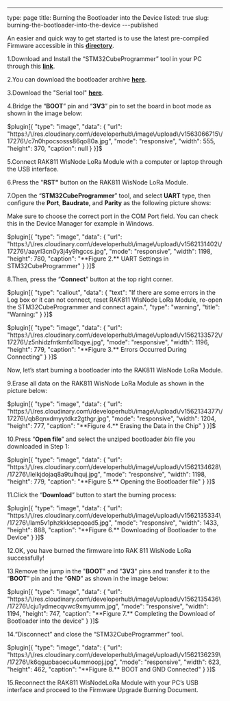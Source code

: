 ---
type: page
title: Burning the Bootloader into the Device
listed: true
slug: burning-the-bootloader-into-the-device
---published

An easier and quick way to get started is to use the latest pre-compiled Firmware accessible in this **[directory](https://downloads.rakwireless.com/en/LoRa/WisNode/Firmware/)**.

1.Download and Install the “STM32CubeProgrammer” tool in your PC through this [**link**](https://downloads.rakwireless.com/en/LoRa/RAK811/Tools/SetupSTM32CubeProgrammer-2.1.0.rar).

2.You can download the bootloader archive [**here**](https://downloads.rakwireless.com/en/LoRa/WisNode/Firmware/RAK811_BOOT_V3.0.0.0.rar).

3.Download the "Serial tool" [**here**](https://downloads.rakwireless.com/en/LoRa/RAK811/Tools/RAK_SERIAL_PORT_TOOL_V1.2.1.zip).

4.Bridge the “**BOOT**” pin and “**3V3**” pin to set the board in boot mode as shown in the image
below:

$plugin[{
    "type": "image",
    "data": {
        "url": "https:\/\/res.cloudinary.com\/developerhub\/image\/upload\/v1563066715\/17276\/c7n0hpocsosss86qo80a.jpg",
        "mode": "responsive",
        "width": 555,
        "height": 370,
        "caption": null
    }
}]$

5.Connect RAK811 WisNode LoRa Module with a computer or laptop through the USB interface.

6.Press the "**RST"** button on the RAK811 WisNode LoRa Module.

7.Open the “**STM32CubeProgrammer**” tool, and select **UART** type, then configure the **Port**, **Baudrate**, and **Parity** as the following picture shows:

Make sure to choose the correct port in the COM Port field. You can check this in the
Device Manager for example in Windows.

$plugin[{
    "type": "image",
    "data": {
        "url": "https:\/\/res.cloudinary.com\/developerhub\/image\/upload\/v1562131402\/17276\/aayrl3cn0y3j4y9hgccs.jpg",
        "mode": "responsive",
        "width": 1198,
        "height": 780,
        "caption": "**Figure 2.** UART Settings in STM32CubeProgrammer"
    }
}]$

8.Then, press the “**Connect**” button at the top right corner.

$plugin[{
    "type": "callout",
    "data": {
        "text": "If there are some errors in the Log box or it can not connect, reset RAK811 WisNode LoRa Module, re-open the STM32CubeProgrammer and connect again.",
        "type": "warning",
        "title": "Warning:"
    }
}]$

$plugin[{
    "type": "image",
    "data": {
        "url": "https:\/\/res.cloudinary.com\/developerhub\/image\/upload\/v1562133572\/17276\/z5nhidzfntkmfxl1bqye.jpg",
        "mode": "responsive",
        "width": 1196,
        "height": 779,
        "caption": "**Figure 3.** Errors Occurred During Connecting"
    }
}]$

Now, let’s start burning a bootloader into the RAK811 WisNode LoRa Module.

9.Erase all data on the RAK811 WisNode LoRa Module as shown in the picture
below:

$plugin[{
    "type": "image",
    "data": {
        "url": "https:\/\/res.cloudinary.com\/developerhub\/image\/upload\/v1562134377\/17276\/qb8qnxdmyytdkz2gthgr.jpg",
        "mode": "responsive",
        "width": 1204,
        "height": 777,
        "caption": "**Figure 4.** Erasing the Data in the Chip"
    }
}]$

10.Press “**Open file**” and select the unziped bootloader _bin_ file you downloaded in Step 1:

$plugin[{
    "type": "image",
    "data": {
        "url": "https:\/\/res.cloudinary.com\/developerhub\/image\/upload\/v1562134628\/17276\/lelkjdojaq8a9tulhquj.jpg",
        "mode": "responsive",
        "width": 1198,
        "height": 779,
        "caption": "**Figure 5.** Opening the Bootloader file"
    }
}]$

11.Click the “**Download**”
button to start the burning process:

$plugin[{
    "type": "image",
    "data": {
        "url": "https:\/\/res.cloudinary.com\/developerhub\/image\/upload\/v1562135334\/17276\/lam5v1phzkkksepqoad5.jpg",
        "mode": "responsive",
        "width": 1433,
        "height": 888,
        "caption": "**Figure 6.** Downloading of Bootloader to the Device"
    }
}]$

12.OK, you have burned the firmware into RAK 811 WisNode LoRa successfully!

13.Remove the jump in the "**BOOT**"
and "**3V3**"
pins and transfer it to the “**BOOT**” pin
and the “**GND**”
as shown in the image below:

$plugin[{
    "type": "image",
    "data": {
        "url": "https:\/\/res.cloudinary.com\/developerhub\/image\/upload\/v1562135436\/17276\/cju1ydmecqvwc9xmyumm.jpg",
        "mode": "responsive",
        "width": 1194,
        "height": 747,
        "caption": "**Figure 7.** Completing the Download of Bootloader into the device"
    }
}]$

14.“Disconnect” and close the “STM32CubeProgrammer” tool.

$plugin[{
    "type": "image",
    "data": {
        "url": "https:\/\/res.cloudinary.com\/developerhub\/image\/upload\/v1562136239\/17276\/k6qgupbaoecu4ummoopj.jpg",
        "mode": "responsive",
        "width": 623,
        "height": 462,
        "caption": "**Figure 8.** BOOT and GND Connected"
    }
}]$

15.Reconnect the RAK811 WisNodeLoRa Module with
your PC’s USB interface and proceed to the Firmware Upgrade Burning
Document.

